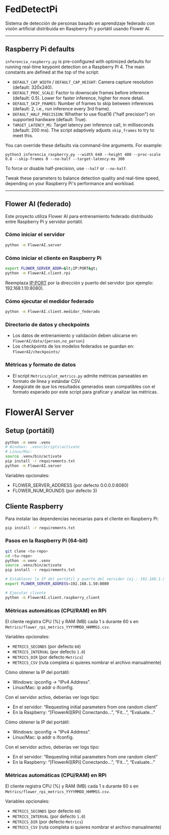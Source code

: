 # FedDetectPi
Sistema de detección de personas basado en aprendizaje federado con visión artificial distribuida en Raspberry Pi y portátil usando Flower AI.

---

## Raspberry Pi defaults

`inferencia_raspberry.py` is pre-configured with optimized defaults for running real-time keypoint detection on a Raspberry Pi 4. The main constants are defined at the top of the script:

- `DEFAULT_CAP_WIDTH` / `DEFAULT_CAP_HEIGHT`: Camera capture resolution (default: 320x240).
- `DEFAULT_PROC_SCALE`: Factor to downscale frames before inference (default: 0.5). Lower for faster inference, higher for more detail.
- `DEFAULT_SKIP_FRAMES`: Number of frames to skip between inferences (default: 2, i.e., run inference every 3rd frame).
- `DEFAULT_HALF_PRECISION`: Whether to use float16 ("half precision") on supported hardware (default: True).
- `TARGET_LATENCY_MS`: Target latency per inference call, in milliseconds (default: 200 ms). The script adaptively adjusts `skip_frames` to try to meet this.

You can override these defaults via command-line arguments. For example:
```
python3 inferencia_raspberry.py --width 640 --height 480 --proc-scale 0.8 --skip-frames 0 --no-half --target-latency-ms 300
```

To force or disable half-precision, use `--half` or `--no-half`.

Tweak these parameters to balance detection quality and real-time speed, depending on your Raspberry Pi's performance and workload.

---

## Flower AI (federado)

Este proyecto utiliza Flower AI para entrenamiento federado distribuido entre Raspberry Pi y servidor portátil.

### Cómo iniciar el servidor

```bash
python -m FlowerAI.server
```

### Cómo iniciar el cliente en Raspberry Pi

```bash
export FLOWER_SERVER_ADDR=&lt;IP:PORT&gt;
python -m FlowerAI.client.rpi
```
Reemplaza <IP:PORT> por la dirección y puerto del servidor (por ejemplo: 192.168.1.10:8080).

### Cómo ejecutar el medidor federado

```bash
python -m FlowerAI.client.medidor_federado
```

### Directorio de datos y checkpoints

- Los datos de entrenamiento y validación deben ubicarse en: `FlowerAI/data/{person,no_person}`
- Los checkpoints de los modelos federados se guardan en: `FlowerAI/checkpoints/`

### Métricas y formato de datos

- El script `Metrics/plot_metrics.py` admite métricas parseables en formato de línea y estándar CSV. 
- Asegúrate de que los resultados generados sean compatibles con el formato esperado por este script para graficar y analizar las métricas.

# FlowerAI Server

## Setup (portátil)
```bash
python -m venv .venv
# Windows: .venv\Scripts\activate
# Linux/Mac:
source .venv/bin/activate
pip install -r requirements.txt
python -m FlowerAI.server
```

Variables opcionales:
- FLOWER_SERVER_ADDRESS (por defecto 0.0.0.0:8080)
- FLOWER_NUM_ROUNDS (por defecto 3)

## Cliente Raspberry

Para instalar las dependencias necesarias para el cliente en Raspberry Pi:

```bash
pip install -r requirements.txt
```

### Pasos en la Raspberry Pi (64-bit)
```bash
git clone <tu-repo>
cd <tu-repo>
python -m venv .venv
source .venv/bin/activate
pip install -r requirements.txt

# Establecer la IP del portátil y puerto del servidor (ej.: 192.168.1.50:8080)
export FLOWER_SERVER_ADDRESS=192.168.1.50:8080

# Ejecutar cliente
python -m FlowerAI.client.raspberry_client
```

### Métricas automáticas (CPU/RAM) en RPi

El cliente registra CPU (%) y RAM (MB) cada 1 s durante 60 s en `Metrics/flower_rpi_metrics_YYYYMMDD_HHMMSS.csv`.

Variables opcionales:
- `METRICS_SECONDS` (por defecto `60`)
- `METRICS_INTERVAL` (por defecto `1.0`)
- `METRICS_DIR` (por defecto `Metrics`)
- `METRICS_CSV` (ruta completa si quieres nombrar el archivo manualmente)

Cómo obtener la IP del portátil:
- Windows: ipconfig → “IPv4 Address”.
- Linux/Mac: ip addr o ifconfig.

Con el servidor activo, deberías ver logs tipo:
- En el servidor: “Requesting initial parameters from one random client”
- En la Raspberry: “[FlowerAI][RPi] Conectando…”, “Fit…”, “Evaluate…”

Cómo obtener la IP del portátil:
- Windows: ipconfig → “IPv4 Address”.
- Linux/Mac: ip addr o ifconfig.

Con el servidor activo, deberías ver logs tipo:
- En el servidor: “Requesting initial parameters from one random client”
- En la Raspberry: “[FlowerAI][RPi] Conectando…”, “Fit…”, “Evaluate…”

### Métricas automáticas (CPU/RAM) en RPi

El cliente registra CPU (%) y RAM (MB) cada 1 s durante 60 s en `Metrics/flower_rpi_metrics_YYYYMMDD_HHMMSS.csv`.

Variables opcionales:
- `METRICS_SECONDS` (por defecto `60`)
- `METRICS_INTERVAL` (por defecto `1.0`)
- `METRICS_DIR` (por defecto `Metrics`)
- `METRICS_CSV` (ruta completa si quieres nombrar el archivo manualmente)
